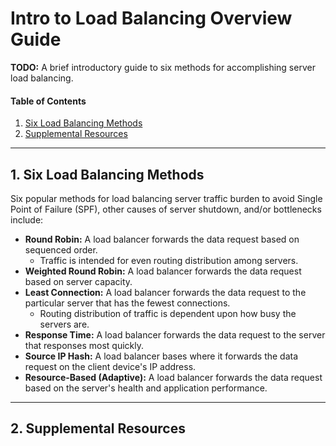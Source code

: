 # Intro to Load Balancing Overview Guide

**TODO:** A brief introductory guide to six methods for accomplishing server load balancing. 

#### Table of Contents

1. [Six Load Balancing Methods](#sixmethods)
2. [Supplemental Resources](#supplemental)

<hr />

## 1. <a name="sixmethods">Six Load Balancing Methods</a>

Six popular methods for load balancing server traffic burden to avoid Single Point of Failure (SPF), other causes of server shutdown, and/or bottlenecks include:

* **Round Robin:** A load balancer forwards the data request based on sequenced order.
  + Traffic is intended for even routing distribution among servers.
* **Weighted Round Robin:** A load balancer forwards the data request based on server capacity.
* **Least Connection:** A load balancer forwards the data request to the particular server that has the fewest connections.
  + Routing distribution of traffic is dependent upon how busy the servers are.
* **Response Time:** A load balancer forwards the data request to the server that responses most quickly.
* **Source IP Hash:** A load balancer bases where it forwards the data request on the client device's IP address.
* **Resource-Based (Adaptive):** A load balancer forwards the data request based on the server's health and application performance.

<hr />

## 2. <a name="supplemental">Supplemental Resources</a>
